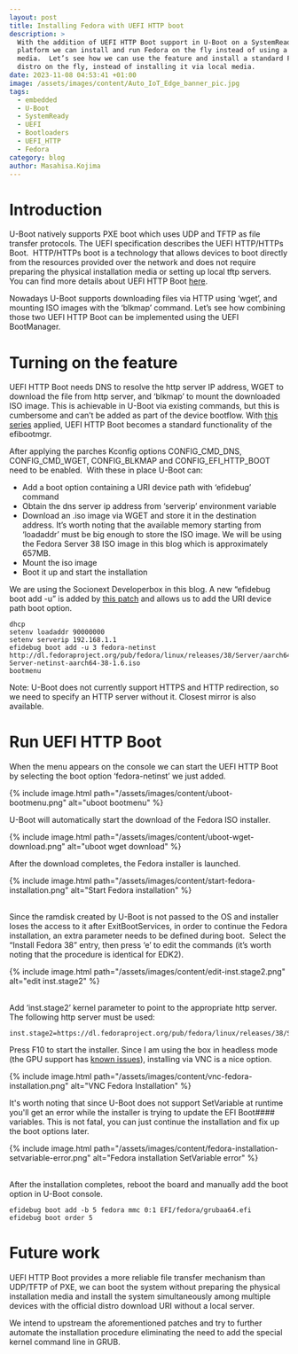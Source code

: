 ```yaml
---
layout: post
title: Installing Fedora with UEFI HTTP boot
description: >
  With the addition of UEFI HTTP Boot support in U-Boot on a SystemReady-IR
  platform we can install and run Fedora on the fly instead of using a local
  media.  Let’s see how we can use the feature and install a standard Fedora
  distro on the fly, instead of installing it via local media.
date: 2023-11-08 04:53:41 +01:00
image: /assets/images/content/Auto_IoT_Edge_banner_pic.jpg
tags:
  - embedded
  - U-Boot
  - SystemReady
  - UEFI
  - Bootloaders
  - UEFI_HTTP
  - Fedora
category: blog
author: Masahisa.Kojima
---
```

# Introduction

U-Boot natively supports PXE boot which uses UDP and TFTP as file transfer protocols. The UEFI specification describes the UEFI HTTP/HTTPs Boot.  HTTP/HTTPs boot is a technology that allows devices to boot directly from the resources provided over the network and does not require preparing the physical installation media or setting up local tftp servers.  You can find more details about UEFI HTTP Boot [here](https://www.linaro.org/blog/ledge-blogs-uefi-http-and-https-boot-in-u-boot/).

Nowadays U-Boot supports downloading files via HTTP using ‘wget’, and mounting ISO images with the ‘blkmap’ command. Let’s see how combining those two UEFI HTTP Boot can be implemented using the UEFI BootManager.

# Turning on the feature

UEFI HTTP Boot needs DNS to resolve the http server IP address, WGET to download the file from http server, and ‘blkmap’ to mount the downloaded ISO image. This is achievable in U-Boot via existing commands, but this is cumbersome and can’t be added as part of the device bootflow. With [this series](https://lore.kernel.org/u-boot/20231025062845.3100964-1-masahisa.kojima@linaro.org/) applied, UEFI HTTP Boot becomes a standard functionality of the efibootmgr. 

After applying the parches Kconfig options CONFIG_CMD_DNS, CONFIG_CMD_WGET, CONFIG_BLKMAP and CONFIG_EFI_HTTP_BOOT need to be enabled.  With these in place U-Boot can:

* Add a boot option containing a URI device path with ‘efidebug’ command 
* Obtain the dns server ip address from ‘serverip’ environment variable
* Download an .iso image via WGET and store it in the destination address. It’s worth noting that the available memory starting from ‘loadaddr’ must be big enough to store the ISO image. We will be using the Fedora Server 38 ISO image in this blog which is approximately 657MB. 
* Mount the iso image 
* Boot it up and start the installation

We are using the Socionext Developerbox in this blog. A new “efidebug boot add -u” is added by [this patch](https://lore.kernel.org/u-boot/20231025062845.3100964-7-masahisa.kojima@linaro.org/) and allows us to add the URI device path boot option.

```
dhcp
setenv loadaddr 90000000
setenv serverip 192.168.1.1
efidebug boot add -u 3 fedora-netinst http://dl.fedoraproject.org/pub/fedora/linux/releases/38/Server/aarch64/iso/Fedora-Server-netinst-aarch64-38-1.6.iso
bootmenu
```

Note: U-Boot does not currently support HTTPS and HTTP redirection, so we need to specify an HTTP server without it. Closest mirror is also available.

# Run UEFI HTTP Boot

When the menu appears on the console we can start the UEFI HTTP Boot by selecting the boot option ‘fedora-netinst’ we just added.

{% include image.html path="/assets/images/content/uboot-bootmenu.png" alt="uboot bootmenu" %}

U-Boot will automatically start the download of the Fedora ISO installer.

{% include image.html path="/assets/images/content/uboot-wget-download.png" alt="uboot wget download" %}

After the download completes, the Fedora installer is launched. 

{% include image.html path="/assets/images/content/start-fedora-installation.png" alt="Start Fedora installation" %}

\
Since the ramdisk created by U-Boot is not passed to the OS and installer loses the access to it after ExitBootServices, in order to continue the Fedora installation, an extra parameter needs to be defined during boot.  Select the “Install Fedora 38” entry, then press ‘e’ to edit the commands (it’s worth noting that the procedure is identical for EDK2).

{% include image.html path="/assets/images/content/edit-inst.stage2.png" alt="edit inst.stage2" %}

\
Add ‘inst.stage2’ kernel parameter to point to the appropriate http server. The following http server must be used:

```
inst.stage2=https://dl.fedoraproject.org/pub/fedora/linux/releases/38/Server/aarch64/os/
```

Press F10 to start the installer. Since I am using the box in headless mode (the GPU support has [known issues](https://www.96boards.org/documentation/enterprise/developerbox/support/known-issues.html)), installing via VNC is a nice option.

{% include image.html path="/assets/images/content/vnc-fedora-installation.png" alt="VNC Fedora Installation" %}

It's worth noting that since U-Boot does not support SetVariable at runtime you'll get an error while the installer is trying to update the EFI Boot#### variables. This is not fatal, you can just continue the installation and fix up the boot options later.

{% include image.html path="/assets/images/content/fedora-installation-setvariable-error.png" alt="Fedora installation SetVariable error" %}

\
After the installation completes, reboot the board and manually add the boot option in U-Boot console.

```
efidebug boot add -b 5 fedora mmc 0:1 EFI/fedora/grubaa64.efi
efidebug boot order 5
```

# Future work

UEFI HTTP Boot provides a more reliable file transfer mechanism than UDP/TFTP of PXE, we can boot the system without preparing the physical installation media and install the system simultaneously among multiple devices with the official distro download URI without a local server.

We intend to upstream the aforementioned patches and try to further automate the installation procedure eliminating the need to add the special kernel command line in GRUB.